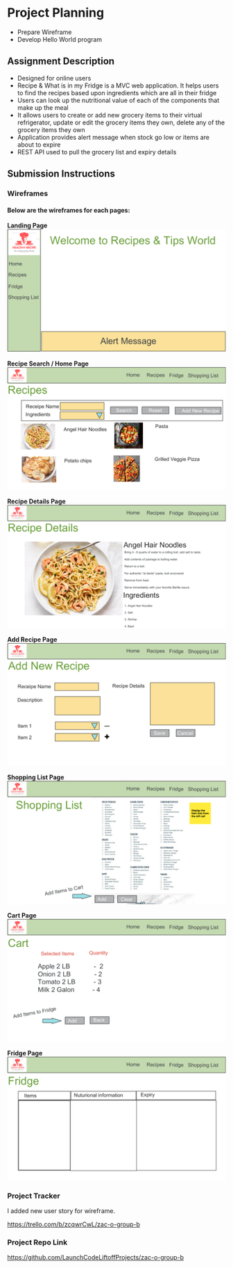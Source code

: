 # Project Planning
<ul>
  <li>Prepare Wireframe</li>
  <li>Develop Hello World program </li>
</ul>

## Assignment Description

<ul>
  <li>Designed for online users</li>  
  <li>Recipe & What is in my Fridge is a MVC web application. It helps users to find the recipes based upon ingredients which are all in their fridge</li>
  <li>Users can look up the nutritional value of each of the components that make up the meal</li>
  <li>It allows users to create or add new grocery items to their virtual refrigerator, update or edit the grocery items they own, delete any of the grocery items they own</li>
  <li>Application provides alert message when stock go low or items are about to expire</li>
  <li>REST API used to pull the grocery list and expiry details</li>
</ul>

## Submission Instructions

### Wireframes

#### Below are the wireframes for each pages:


 <b>Landing Page</b> <br>
![Image of Landing Page](https://github.com/saliniarjunan/liftoff-assignments/blob/master/P3-Project_Planning/Recipe%20%26%20What%20is%20in%20my%20Fridge%201.png)

<b>Recipe Search / Home Page</b> <br>
![Image of Recipe Page](https://github.com/saliniarjunan/liftoff-assignments/blob/master/P3-Project_Planning/Recipe%20%26%20What%20is%20in%20my%20Fridge%202.png)

<b>Recipe Details Page</b> <br>
![Image details Page](https://github.com/saliniarjunan/liftoff-assignments/blob/master/P3-Project_Planning/Recipe%20%26%20What%20is%20in%20my%20Fridge%203.png)

<b>Add Recipe Page</b> <br>
![Image of_add Page](https://github.com/saliniarjunan/liftoff-assignments/blob/master/P3-Project_Planning/Recipe%20%26%20What%20is%20in%20my%20Fridge%204.png)

<b>Shopping List  Page</b> <br>
![Image of Shopping_list Page](https://github.com/saliniarjunan/liftoff-assignments/blob/master/P3-Project_Planning/Recipe%20%26%20What%20is%20in%20my%20Fridge%205.png)

<b>Cart Page</b> <br>
![Image of cart Page](https://github.com/saliniarjunan/liftoff-assignments/blob/master/P3-Project_Planning/Recipe%20%26%20What%20is%20in%20my%20Fridge%206.png)

<b>Fridge Page</b> <br>
![Image of Fridge Page](https://github.com/saliniarjunan/liftoff-assignments/blob/master/P3-Project_Planning/Recipe%20%26%20What%20is%20in%20my%20Fridge%207.png)

### Project Tracker

I added new user story for wireframe.

https://trello.com/b/zcqwrCwL/zac-o-group-b

### Project Repo Link

https://github.com/LaunchCodeLiftoffProjects/zac-o-group-b
